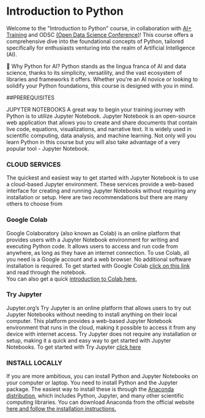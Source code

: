 # Introduction to Python

Welcome to the "Introduction to Python" course, in collaboration with [AI+ Training](https://aiplus.training) and ODSC [(Open Data Science Conference)](https://www.odsc.com)! This course offers a comprehensive dive into the foundational concepts of Python, tailored specifically for enthusiasts venturing into the realm of Artificial Intelligence (AI).

🐍 Why Python for AI?
Python stands as the lingua franca of AI and data science, thanks to its simplicity, versatility, and the vast ecosystem of libraries and frameworks it offers. Whether you're an AI novice or looking to solidify your Python foundations, this course is designed with you in mind.

##PREREQUISITES

JUPYTER NOTEBOOKS
A great way to begin your training journey with Python is to utilize Jupyter Notebook.
Jupyter Notebook is an open-source web application that allows you to create and share documents that contain live code, equations, visualizations, and narrative text. It is widely used in scientific computing, data analysis, and machine learning. Not only will you learn Python in this course but you will also take advantage of a very popular tool - Jupyter Notebook.

### CLOUD SERVICES
The quickest and easiest way to get started with Jupyter Notebook is to use a cloud-based Jupyter environment. These services provide a web-based interface for creating and running Jupyter Notebooks without requiring any installation or setup. Here are two recommendations but there are many others to choose from

### Google Colab
Google Colaboratory (also known as Colab) is an online platform that provides users with a Jupyter Notebook environment for writing and executing Python code. It allows users to access and run code from anywhere, as long as they have an internet connection. To use Colab, all you need is a Google account and a web browser. No additional software installation is required.
To get started with Google Colab [click on this link](https://colab.research.google.com/github/jckantor/CBE30338/blob/master/docs/01.01-Getting-Started-with-Python-and-Jupyter-Notebooks.ipynb) and read through the notebook.   
You can also get a quick [introduction to Colab here.](https://colab.research.google.com/drive/16pBJQePbqkz3QFV54L4NIkOn1kwpuRrj) 

### Try Jupyter
Jupyter.org’s Try Jupyter is an online platform that allows users to try out Jupyter Notebooks without needing to install anything on their local computer. This platform provides a web-based Jupyter Notebook environment that runs in the cloud, making it possible to access it from any device with internet access. Try Jupyter does not require any installation or setup, making it a quick and easy way to get started with Jupyter Notebooks. 
To get started with Try Jupyter [click here](https://jupyter.org/try)

### INSTALL  LOCALLY 
If you are more ambitious, you can install Python and Jupyter Notebooks on your computer or laptop.  You need to install Python and the Jupyter package. The easiest way to install these is through the [Anaconda distribution](https://www.anaconda.com/products/distribution), which includes Python, Jupyter, and many other scientific computing libraries. You can download Anaconda from the official website [here and follow the installation instructions.](https://www.anaconda.com/products/distribution)
